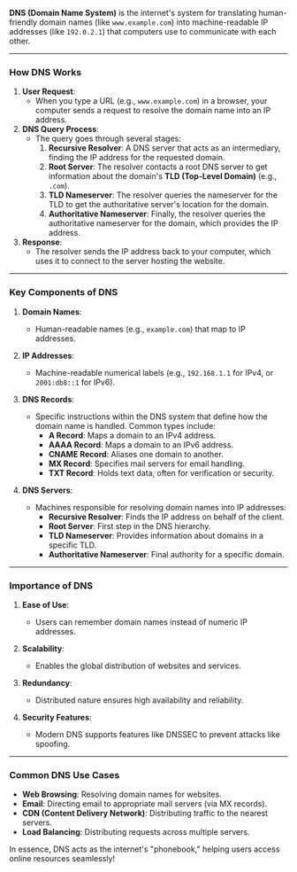 **DNS (Domain Name System)** is the internet's system for translating human-friendly domain names (like `www.example.com`) into machine-readable IP addresses (like `192.0.2.1`) that computers use to communicate with each other.

---

### **How DNS Works**

1. **User Request**:
    - When you type a URL (e.g., `www.example.com`) in a browser, your computer sends a request to resolve the domain name into an IP address.
2. **DNS Query Process**:
    - The query goes through several stages:
        1. **Recursive Resolver**: A DNS server that acts as an intermediary, finding the IP address for the requested domain.
        2. **Root Server**: The resolver contacts a root DNS server to get information about the domain's **TLD (Top-Level Domain)** (e.g., `.com`).
        3. **TLD Nameserver**: The resolver queries the nameserver for the TLD to get the authoritative server's location for the domain.
        4. **Authoritative Nameserver**: Finally, the resolver queries the authoritative nameserver for the domain, which provides the IP address.
3. **Response**:
    - The resolver sends the IP address back to your computer, which uses it to connect to the server hosting the website.

---

### **Key Components of DNS**

1. **Domain Names**:
    
    - Human-readable names (e.g., `example.com`) that map to IP addresses.
2. **IP Addresses**:
    
    - Machine-readable numerical labels (e.g., `192.168.1.1` for IPv4, or `2001:db8::1` for IPv6).
3. **DNS Records**:
    
    - Specific instructions within the DNS system that define how the domain name is handled. Common types include:
        - **A Record**: Maps a domain to an IPv4 address.
        - **AAAA Record**: Maps a domain to an IPv6 address.
        - **CNAME Record**: Aliases one domain to another.
        - **MX Record**: Specifies mail servers for email handling.
        - **TXT Record**: Holds text data, often for verification or security.
4. **DNS Servers**:
    
    - Machines responsible for resolving domain names into IP addresses:
        - **Recursive Resolver**: Finds the IP address on behalf of the client.
        - **Root Server**: First step in the DNS hierarchy.
        - **TLD Nameserver**: Provides information about domains in a specific TLD.
        - **Authoritative Nameserver**: Final authority for a specific domain.

---

### **Importance of DNS**

1. **Ease of Use**:
    
    - Users can remember domain names instead of numeric IP addresses.
2. **Scalability**:
    
    - Enables the global distribution of websites and services.
3. **Redundancy**:
    
    - Distributed nature ensures high availability and reliability.
4. **Security Features**:
    
    - Modern DNS supports features like DNSSEC to prevent attacks like spoofing.

---

### **Common DNS Use Cases**

- **Web Browsing**: Resolving domain names for websites.
- **Email**: Directing email to appropriate mail servers (via MX records).
- **CDN (Content Delivery Network)**: Distributing traffic to the nearest servers.
- **Load Balancing**: Distributing requests across multiple servers.

In essence, DNS acts as the internet's "phonebook," helping users access online resources seamlessly!